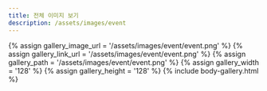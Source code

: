 ```yaml
---
title: 전체 이미지 보기
description: /assets/images/event
---
```




{% assign gallery_image_url = '/assets/images/event/event.png' %}
{% assign gallery_link_url = '/assets/images/event/event.png' %}
{% assign gallery_path = '/assets/images/event/event.png' %}
{% assign gallery_width = '128'  %}
{% assign gallery_height = '128'  %}
{% include body-gallery.html %}

